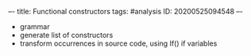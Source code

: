 –-
title: Functional constructors
tags: #analysis 
   ID: 20200525094548
–-

- grammar
- generate list of constructors
- transform occurrences in source code, using If() if variables